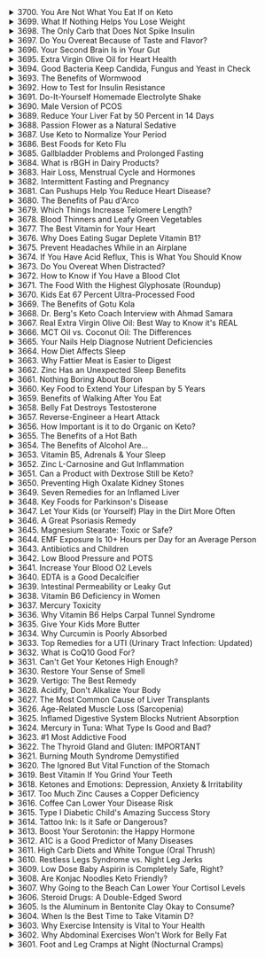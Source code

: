 <details>
<summary>3700. You Are Not What You Eat If on Keto</summary><br>

<a href="https://www.youtube.com/watch?v=jrn4Cm6ru1w" target="_blank">
    <img src="https://img.youtube.com/vi/jrn4Cm6ru1w/maxresdefault.jpg" alt="[Youtube]" width="200">
</a>


</details>

<details>
<summary>3699. What If Nothing Helps You Lose Weight</summary><br>

<a href="https://www.youtube.com/watch?v=9b_oX_vNKuM" target="_blank">
    <img src="https://img.youtube.com/vi/9b_oX_vNKuM/maxresdefault.jpg" alt="[Youtube]" width="200">
</a>


</details>

<details>
<summary>3698. The Only Carb that Does Not Spike Insulin</summary><br>

<a href="https://www.youtube.com/watch?v=Tf6litlq8HA" target="_blank">
    <img src="https://img.youtube.com/vi/Tf6litlq8HA/maxresdefault.jpg" alt="[Youtube]" width="200">
</a>


</details>

<details>
<summary>3697. Do You Overeat Because of Taste and Flavor?</summary><br>

<a href="https://www.youtube.com/watch?v=gBv0aDJ0I00" target="_blank">
    <img src="https://img.youtube.com/vi/gBv0aDJ0I00/maxresdefault.jpg" alt="[Youtube]" width="200">
</a>


</details>

<details>
<summary>3696. Your Second Brain Is in Your Gut</summary><br>

<a href="https://www.youtube.com/watch?v=VXhqnRT-Ou8" target="_blank">
    <img src="https://img.youtube.com/vi/VXhqnRT-Ou8/maxresdefault.jpg" alt="[Youtube]" width="200">
</a>


</details>

<details>
<summary>3695. Extra Virgin Olive Oil for Heart Health</summary><br>

<a href="https://www.youtube.com/watch?v=8u8uMAe645s" target="_blank">
    <img src="https://img.youtube.com/vi/8u8uMAe645s/maxresdefault.jpg" alt="[Youtube]" width="200">
</a>


</details>

<details>
<summary>3694. Good Bacteria Keep Candida, Fungus and Yeast in Check</summary><br>

<a href="https://www.youtube.com/watch?v=UnkEcc3xwMI" target="_blank">
    <img src="https://img.youtube.com/vi/UnkEcc3xwMI/maxresdefault.jpg" alt="[Youtube]" width="200">
</a>


</details>

<details>
<summary>3693. The Benefits of Wormwood</summary><br>

<a href="https://www.youtube.com/watch?v=F3ZaPJN6Ml0" target="_blank">
    <img src="https://img.youtube.com/vi/F3ZaPJN6Ml0/maxresdefault.jpg" alt="[Youtube]" width="200">
</a>


</details>

<details>
<summary>3692. How to Test for Insulin Resistance</summary><br>

<a href="https://www.youtube.com/watch?v=nAWCfNVWAKw" target="_blank">
    <img src="https://img.youtube.com/vi/nAWCfNVWAKw/maxresdefault.jpg" alt="[Youtube]" width="200">
</a>


</details>

<details>
<summary>3691. Do-It-Yourself Homemade Electrolyte Shake</summary><br>

<a href="https://www.youtube.com/watch?v=kDRG7CsVFyg" target="_blank">
    <img src="https://img.youtube.com/vi/kDRG7CsVFyg/maxresdefault.jpg" alt="[Youtube]" width="200">
</a>


</details>

<details>
<summary>3690. Male Version of PCOS</summary><br>

<a href="https://www.youtube.com/watch?v=JHbxjkV4TJY" target="_blank">
    <img src="https://img.youtube.com/vi/JHbxjkV4TJY/maxresdefault.jpg" alt="[Youtube]" width="200">
</a>


</details>

<details>
<summary>3689. Reduce Your Liver Fat by 50 Percent in 14 Days</summary><br>

<a href="https://www.youtube.com/watch?v=JcsNqgu3F9U" target="_blank">
    <img src="https://img.youtube.com/vi/JcsNqgu3F9U/maxresdefault.jpg" alt="[Youtube]" width="200">
</a>


</details>

<details>
<summary>3688. Passion Flower as a Natural Sedative</summary><br>

<a href="https://www.youtube.com/watch?v=r51GAVdT8M4" target="_blank">
    <img src="https://img.youtube.com/vi/r51GAVdT8M4/maxresdefault.jpg" alt="[Youtube]" width="200">
</a>


</details>

<details>
<summary>3687. Use Keto to Normalize Your Period</summary><br>

<a href="https://www.youtube.com/watch?v=ej1PhkiROl4" target="_blank">
    <img src="https://img.youtube.com/vi/ej1PhkiROl4/maxresdefault.jpg" alt="[Youtube]" width="200">
</a>


</details>

<details>
<summary>3686. Best Foods for Keto Flu</summary><br>

<a href="https://www.youtube.com/watch?v=kgSrcFOYAFo" target="_blank">
    <img src="https://img.youtube.com/vi/kgSrcFOYAFo/maxresdefault.jpg" alt="[Youtube]" width="200">
</a>


</details>

<details>
<summary>3685. Gallbladder Problems and Prolonged Fasting</summary><br>

<a href="https://www.youtube.com/watch?v=XecerR4TBgE" target="_blank">
    <img src="https://img.youtube.com/vi/XecerR4TBgE/maxresdefault.jpg" alt="[Youtube]" width="200">
</a>


</details>

<details>
<summary>3684. What is rBGH in Dairy Products?</summary><br>

<a href="https://www.youtube.com/watch?v=0scuOg6IGsM" target="_blank">
    <img src="https://img.youtube.com/vi/0scuOg6IGsM/maxresdefault.jpg" alt="[Youtube]" width="200">
</a>


</details>

<details>
<summary>3683. Hair Loss, Menstrual Cycle and Hormones</summary><br>

<a href="https://www.youtube.com/watch?v=cMPSFPPRb8s" target="_blank">
    <img src="https://img.youtube.com/vi/cMPSFPPRb8s/maxresdefault.jpg" alt="[Youtube]" width="200">
</a>


</details>

<details>
<summary>3682. Intermittent Fasting and Pregnancy</summary><br>

<a href="https://www.youtube.com/watch?v=yxnzyzr47VA" target="_blank">
    <img src="https://img.youtube.com/vi/yxnzyzr47VA/maxresdefault.jpg" alt="[Youtube]" width="200">
</a>


</details>

<details>
<summary>3681. Can Pushups Help You Reduce Heart Disease?</summary><br>

<a href="https://www.youtube.com/watch?v=A1nfy2PSGRU" target="_blank">
    <img src="https://img.youtube.com/vi/A1nfy2PSGRU/maxresdefault.jpg" alt="[Youtube]" width="200">
</a>


</details>

<details>
<summary>3680. The Benefits of Pau d'Arco</summary><br>

<a href="https://www.youtube.com/watch?v=wdYd7m6moDg" target="_blank">
    <img src="https://img.youtube.com/vi/wdYd7m6moDg/maxresdefault.jpg" alt="[Youtube]" width="200">
</a>


</details>

<details>
<summary>3679. Which Things Increase Telomere Length?</summary><br>

<a href="https://www.youtube.com/watch?v=WRoB4AGnfPw" target="_blank">
    <img src="https://img.youtube.com/vi/WRoB4AGnfPw/maxresdefault.jpg" alt="[Youtube]" width="200">
</a>


</details>

<details>
<summary>3678. Blood Thinners and Leafy Green Vegetables</summary><br>

<a href="https://www.youtube.com/watch?v=iFQRNWBpC_E" target="_blank">
    <img src="https://img.youtube.com/vi/iFQRNWBpC_E/maxresdefault.jpg" alt="[Youtube]" width="200">
</a>


</details>

<details>
<summary>3677. The Best Vitamin for Your Heart</summary><br>

<a href="https://www.youtube.com/watch?v=izmVIOp6cCE" target="_blank">
    <img src="https://img.youtube.com/vi/izmVIOp6cCE/maxresdefault.jpg" alt="[Youtube]" width="200">
</a>


</details>

<details>
<summary>3676. Why Does Eating Sugar Deplete Vitamin B1?</summary><br>

<a href="https://www.youtube.com/watch?v=mvCLs-Sq0-w" target="_blank">
    <img src="https://img.youtube.com/vi/mvCLs-Sq0-w/maxresdefault.jpg" alt="[Youtube]" width="200">
</a>


</details>

<details>
<summary>3675. Prevent Headaches While in an Airplane</summary><br>

<a href="https://www.youtube.com/watch?v=4oSWEzVyOuU" target="_blank">
    <img src="https://img.youtube.com/vi/4oSWEzVyOuU/maxresdefault.jpg" alt="[Youtube]" width="200">
</a>


</details>

<details>
<summary>3674. If You Have Acid Reflux, This is What You Should Know</summary><br>

<a href="https://www.youtube.com/watch?v=i_UWDPrDR40" target="_blank">
    <img src="https://img.youtube.com/vi/i_UWDPrDR40/maxresdefault.jpg" alt="[Youtube]" width="200">
</a>


</details>

<details>
<summary>3673. Do You Overeat When Distracted?</summary><br>

<a href="https://www.youtube.com/watch?v=ZUbo1XlxIxY" target="_blank">
    <img src="https://img.youtube.com/vi/ZUbo1XlxIxY/maxresdefault.jpg" alt="[Youtube]" width="200">
</a>


</details>

<details>
<summary>3672. How to Know if You Have a Blood Clot</summary><br>

<a href="https://www.youtube.com/watch?v=cNez34YrksU" target="_blank">
    <img src="https://img.youtube.com/vi/cNez34YrksU/maxresdefault.jpg" alt="[Youtube]" width="200">
</a>


</details>

<details>
<summary>3671. The Food With the Highest Glyphosate (Roundup)</summary><br>

<a href="https://www.youtube.com/watch?v=lFlHdFd91JI" target="_blank">
    <img src="https://img.youtube.com/vi/lFlHdFd91JI/maxresdefault.jpg" alt="[Youtube]" width="200">
</a>


</details>

<details>
<summary>3670. Kids Eat 67 Percent Ultra-Processed Food</summary><br>

<a href="https://www.youtube.com/watch?v=VAcJB0KXylE" target="_blank">
    <img src="https://img.youtube.com/vi/VAcJB0KXylE/maxresdefault.jpg" alt="[Youtube]" width="200">
</a>


</details>

<details>
<summary>3669. The Benefits of Gotu Kola</summary><br>

<a href="https://www.youtube.com/watch?v=LUbh5fA2Lyg" target="_blank">
    <img src="https://img.youtube.com/vi/LUbh5fA2Lyg/maxresdefault.jpg" alt="[Youtube]" width="200">
</a>


</details>

<details>
<summary>3668. Dr. Berg's Keto Coach Interview with Ahmad Samara</summary><br>

<a href="https://www.youtube.com/watch?v=FY2yw0KXqaA" target="_blank">
    <img src="https://img.youtube.com/vi/FY2yw0KXqaA/maxresdefault.jpg" alt="[Youtube]" width="200">
</a>


</details>

<details>
<summary>3667. Real Extra Virgin Olive Oil: Best Way to Know it's REAL</summary><br>

<a href="https://www.youtube.com/watch?v=5Y-i1dGqAOc" target="_blank">
    <img src="https://img.youtube.com/vi/5Y-i1dGqAOc/maxresdefault.jpg" alt="[Youtube]" width="200">
</a>


</details>

<details>
<summary>3666. MCT Oil vs. Coconut Oil: The Differences</summary><br>

<a href="https://www.youtube.com/watch?v=i5O_m8w487E" target="_blank">
    <img src="https://img.youtube.com/vi/i5O_m8w487E/maxresdefault.jpg" alt="[Youtube]" width="200">
</a>


</details>

<details>
<summary>3665. Your Nails Help Diagnose Nutrient Deficiencies</summary><br>

<a href="https://www.youtube.com/watch?v=J1-7qFa8NNY" target="_blank">
    <img src="https://img.youtube.com/vi/J1-7qFa8NNY/maxresdefault.jpg" alt="[Youtube]" width="200">
</a>


</details>

<details>
<summary>3664. How Diet Affects Sleep</summary><br>

<a href="https://www.youtube.com/watch?v=VspjSlmi8FA" target="_blank">
    <img src="https://img.youtube.com/vi/VspjSlmi8FA/maxresdefault.jpg" alt="[Youtube]" width="200">
</a>


</details>

<details>
<summary>3663. Why Fattier Meat is Easier to Digest</summary><br>

<a href="https://www.youtube.com/watch?v=u3XOqdq5Jrk" target="_blank">
    <img src="https://img.youtube.com/vi/u3XOqdq5Jrk/maxresdefault.jpg" alt="[Youtube]" width="200">
</a>


</details>

<details>
<summary>3662. Zinc Has an Unexpected Sleep Benefits</summary><br>

<a href="https://www.youtube.com/watch?v=mRBG1jjXEJ4" target="_blank">
    <img src="https://img.youtube.com/vi/mRBG1jjXEJ4/maxresdefault.jpg" alt="[Youtube]" width="200">
</a>


</details>

<details>
<summary>3661. Nothing Boring About Boron</summary><br>

<a href="https://www.youtube.com/watch?v=fKCQjT2vgW8" target="_blank">
    <img src="https://img.youtube.com/vi/fKCQjT2vgW8/maxresdefault.jpg" alt="[Youtube]" width="200">
</a>


</details>

<details>
<summary>3660. Key Food to Extend Your Lifespan by 5 Years</summary><br>

<a href="https://www.youtube.com/watch?v=2IE6i1Z8IC0" target="_blank">
    <img src="https://img.youtube.com/vi/2IE6i1Z8IC0/maxresdefault.jpg" alt="[Youtube]" width="200">
</a>


</details>

<details>
<summary>3659. Benefits of Walking After You Eat</summary><br>

<a href="https://www.youtube.com/watch?v=wOMrCc9e1K4" target="_blank">
    <img src="https://img.youtube.com/vi/wOMrCc9e1K4/maxresdefault.jpg" alt="[Youtube]" width="200">
</a>


</details>

<details>
<summary>3658. Belly Fat Destroys Testosterone</summary><br>

<a href="https://www.youtube.com/watch?v=weWfk3CdNss" target="_blank">
    <img src="https://img.youtube.com/vi/weWfk3CdNss/maxresdefault.jpg" alt="[Youtube]" width="200">
</a>


</details>

<details>
<summary>3657. Reverse-Engineer a Heart Attack</summary><br>

<a href="https://www.youtube.com/watch?v=1N1Fw0FPXds" target="_blank">
    <img src="https://img.youtube.com/vi/1N1Fw0FPXds/maxresdefault.jpg" alt="[Youtube]" width="200">
</a>


</details>

<details>
<summary>3656. How Important is it to do Organic on Keto?</summary><br>

<a href="https://www.youtube.com/watch?v=Rr6CblONfSE" target="_blank">
    <img src="https://img.youtube.com/vi/Rr6CblONfSE/maxresdefault.jpg" alt="[Youtube]" width="200">
</a>


</details>

<details>
<summary>3655. The Benefits of a Hot Bath</summary><br>

<a href="https://www.youtube.com/watch?v=fUTvtP0Uho4" target="_blank">
    <img src="https://img.youtube.com/vi/fUTvtP0Uho4/maxresdefault.jpg" alt="[Youtube]" width="200">
</a>


</details>

<details>
<summary>3654. The Benefits of Alcohol Are...</summary><br>

<a href="https://www.youtube.com/watch?v=7IpqFOP7yak" target="_blank">
    <img src="https://img.youtube.com/vi/7IpqFOP7yak/maxresdefault.jpg" alt="[Youtube]" width="200">
</a>


</details>

<details>
<summary>3653. Vitamin B5, Adrenals & Your Sleep</summary><br>

<a href="https://www.youtube.com/watch?v=2JZFHoAvixw" target="_blank">
    <img src="https://img.youtube.com/vi/2JZFHoAvixw/maxresdefault.jpg" alt="[Youtube]" width="200">
</a>


</details>

<details>
<summary>3652. Zinc L-Carnosine and Gut Inflammation</summary><br>

<a href="https://www.youtube.com/watch?v=9Xgdm_H876o" target="_blank">
    <img src="https://img.youtube.com/vi/9Xgdm_H876o/maxresdefault.jpg" alt="[Youtube]" width="200">
</a>


</details>

<details>
<summary>3651. Can a Product with Dextrose Still be Keto?</summary><br>

<a href="https://www.youtube.com/watch?v=UDvuW1dkm8k" target="_blank">
    <img src="https://img.youtube.com/vi/UDvuW1dkm8k/maxresdefault.jpg" alt="[Youtube]" width="200">
</a>


</details>

<details>
<summary>3650. Preventing High Oxalate Kidney Stones</summary><br>

<a href="https://www.youtube.com/watch?v=JYGtao17cxo" target="_blank">
    <img src="https://img.youtube.com/vi/JYGtao17cxo/maxresdefault.jpg" alt="[Youtube]" width="200">
</a>


</details>

<details>
<summary>3649. Seven Remedies for an Inflamed Liver</summary><br>

<a href="https://www.youtube.com/watch?v=oVCetk-lHNs" target="_blank">
    <img src="https://img.youtube.com/vi/oVCetk-lHNs/maxresdefault.jpg" alt="[Youtube]" width="200">
</a>


</details>

<details>
<summary>3648. Key Foods for Parkinson's Disease</summary><br>

<a href="https://www.youtube.com/watch?v=xeYNYnQ_iVs" target="_blank">
    <img src="https://img.youtube.com/vi/xeYNYnQ_iVs/maxresdefault.jpg" alt="[Youtube]" width="200">
</a>


</details>

<details>
<summary>3647. Let Your Kids (or Yourself) Play in the Dirt More Often</summary><br>

<a href="https://www.youtube.com/watch?v=3w0H2ywGaHI" target="_blank">
    <img src="https://img.youtube.com/vi/3w0H2ywGaHI/maxresdefault.jpg" alt="[Youtube]" width="200">
</a>


</details>

<details>
<summary>3646. A Great Psoriasis Remedy</summary><br>

<a href="https://www.youtube.com/watch?v=mKROHry8jQE" target="_blank">
    <img src="https://img.youtube.com/vi/mKROHry8jQE/maxresdefault.jpg" alt="[Youtube]" width="200">
</a>


</details>

<details>
<summary>3645. Magnesium Stearate: Toxic or Safe?</summary><br>

<a href="https://www.youtube.com/watch?v=2G8vU8mH_Bg" target="_blank">
    <img src="https://img.youtube.com/vi/2G8vU8mH_Bg/maxresdefault.jpg" alt="[Youtube]" width="200">
</a>


</details>

<details>
<summary>3644. EMF Exposure Is 10+ Hours per Day for an Average Person</summary><br>

<a href="https://www.youtube.com/watch?v=jK1PHNWnQ4w" target="_blank">
    <img src="https://img.youtube.com/vi/jK1PHNWnQ4w/maxresdefault.jpg" alt="[Youtube]" width="200">
</a>


</details>

<details>
<summary>3643. Antibiotics and Children</summary><br>

<a href="https://www.youtube.com/watch?v=KqG6tg_5r1s" target="_blank">
    <img src="https://img.youtube.com/vi/KqG6tg_5r1s/maxresdefault.jpg" alt="[Youtube]" width="200">
</a>


</details>

<details>
<summary>3642. Low Blood Pressure and POTS</summary><br>

<a href="https://www.youtube.com/watch?v=4bZuxGDBq44" target="_blank">
    <img src="https://img.youtube.com/vi/4bZuxGDBq44/maxresdefault.jpg" alt="[Youtube]" width="200">
</a>


</details>

<details>
<summary>3641. Increase Your Blood O2 Levels</summary><br>

<a href="https://www.youtube.com/watch?v=DUZgNCNlJLU" target="_blank">
    <img src="https://img.youtube.com/vi/DUZgNCNlJLU/maxresdefault.jpg" alt="[Youtube]" width="200">
</a>


</details>

<details>
<summary>3640. EDTA is a Good Decalcifier</summary><br>

<a href="https://www.youtube.com/watch?v=0fRIWdaFslo" target="_blank">
    <img src="https://img.youtube.com/vi/0fRIWdaFslo/maxresdefault.jpg" alt="[Youtube]" width="200">
</a>


</details>

<details>
<summary>3639. Intestinal Permeability or Leaky Gut</summary><br>

<a href="https://www.youtube.com/watch?v=1hZdwP8rp8U" target="_blank">
    <img src="https://img.youtube.com/vi/1hZdwP8rp8U/maxresdefault.jpg" alt="[Youtube]" width="200">
</a>


</details>

<details>
<summary>3638. Vitamin B6 Deficiency in Women</summary><br>

<a href="https://www.youtube.com/watch?v=iO0s32J9bQs" target="_blank">
    <img src="https://img.youtube.com/vi/iO0s32J9bQs/maxresdefault.jpg" alt="[Youtube]" width="200">
</a>


</details>

<details>
<summary>3637. Mercury Toxicity</summary><br>

<a href="https://www.youtube.com/watch?v=ff-2e5DY8Hg" target="_blank">
    <img src="https://img.youtube.com/vi/ff-2e5DY8Hg/maxresdefault.jpg" alt="[Youtube]" width="200">
</a>


</details>

<details>
<summary>3636. Why Vitamin B6 Helps Carpal Tunnel Syndrome</summary><br>

<a href="https://www.youtube.com/watch?v=Lp59z71Fm7o" target="_blank">
    <img src="https://img.youtube.com/vi/Lp59z71Fm7o/maxresdefault.jpg" alt="[Youtube]" width="200">
</a>


</details>

<details>
<summary>3635. Give Your Kids More Butter</summary><br>

<a href="https://www.youtube.com/watch?v=lJEjjl5TBJM" target="_blank">
    <img src="https://img.youtube.com/vi/lJEjjl5TBJM/maxresdefault.jpg" alt="[Youtube]" width="200">
</a>


</details>

<details>
<summary>3634. Why Curcumin is Poorly Absorbed</summary><br>

<a href="https://www.youtube.com/watch?v=WkHFKhA6MEw" target="_blank">
    <img src="https://img.youtube.com/vi/WkHFKhA6MEw/maxresdefault.jpg" alt="[Youtube]" width="200">
</a>


</details>

<details>
<summary>3633. Top Remedies for a UTI (Urinary Tract Infection: Updated)</summary><br>

<a href="https://www.youtube.com/watch?v=SLW9pne-bv8" target="_blank">
    <img src="https://img.youtube.com/vi/SLW9pne-bv8/maxresdefault.jpg" alt="[Youtube]" width="200">
</a>


</details>

<details>
<summary>3632. What is CoQ10 Good For?</summary><br>

<a href="https://www.youtube.com/watch?v=V9Hq3dd5lNk" target="_blank">
    <img src="https://img.youtube.com/vi/V9Hq3dd5lNk/maxresdefault.jpg" alt="[Youtube]" width="200">
</a>


</details>

<details>
<summary>3631. Can't Get Your Ketones High Enough?</summary><br>

<a href="https://www.youtube.com/watch?v=e240atMm9ws" target="_blank">
    <img src="https://img.youtube.com/vi/e240atMm9ws/maxresdefault.jpg" alt="[Youtube]" width="200">
</a>


</details>

<details>
<summary>3630. Restore Your Sense of Smell</summary><br>

<a href="https://www.youtube.com/watch?v=KNDNgPa4pbQ" target="_blank">
    <img src="https://img.youtube.com/vi/KNDNgPa4pbQ/maxresdefault.jpg" alt="[Youtube]" width="200">
</a>


</details>

<details>
<summary>3629. Vertigo: The Best Remedy</summary><br>

<a href="https://www.youtube.com/watch?v=MCPrEZun6hY" target="_blank">
    <img src="https://img.youtube.com/vi/MCPrEZun6hY/maxresdefault.jpg" alt="[Youtube]" width="200">
</a>


</details>

<details>
<summary>3628. Acidify, Don't Alkalize Your Body</summary><br>

<a href="https://www.youtube.com/watch?v=pa8pkW67LSM" target="_blank">
    <img src="https://img.youtube.com/vi/pa8pkW67LSM/maxresdefault.jpg" alt="[Youtube]" width="200">
</a>


</details>

<details>
<summary>3627. The Most Common Cause of Liver Transplants</summary><br>

<a href="https://www.youtube.com/watch?v=2mSFzMLvxUU" target="_blank">
    <img src="https://img.youtube.com/vi/2mSFzMLvxUU/maxresdefault.jpg" alt="[Youtube]" width="200">
</a>


</details>

<details>
<summary>3626. Age-Related Muscle Loss (Sarcopenia)</summary><br>

<a href="https://www.youtube.com/watch?v=YRABI0pBCPM" target="_blank">
    <img src="https://img.youtube.com/vi/YRABI0pBCPM/maxresdefault.jpg" alt="[Youtube]" width="200">
</a>


</details>

<details>
<summary>3625. Inflamed Digestive System Blocks Nutrient Absorption</summary><br>

<a href="https://www.youtube.com/watch?v=vWlBMnAJHZI" target="_blank">
    <img src="https://img.youtube.com/vi/vWlBMnAJHZI/maxresdefault.jpg" alt="[Youtube]" width="200">
</a>


</details>

<details>
<summary>3624. Mercury in Tuna: What Type Is Good and Bad?</summary><br>

<a href="https://www.youtube.com/watch?v=hqccInbJRtw" target="_blank">
    <img src="https://img.youtube.com/vi/hqccInbJRtw/maxresdefault.jpg" alt="[Youtube]" width="200">
</a>


</details>

<details>
<summary>3623. #1 Most Addictive Food</summary><br>

<a href="https://www.youtube.com/watch?v=Tpc5xaju9Nk" target="_blank">
    <img src="https://img.youtube.com/vi/Tpc5xaju9Nk/maxresdefault.jpg" alt="[Youtube]" width="200">
</a>


</details>

<details>
<summary>3622. The Thyroid Gland and Gluten: IMPORTANT</summary><br>

<a href="https://www.youtube.com/watch?v=66XAjczob4Q" target="_blank">
    <img src="https://img.youtube.com/vi/66XAjczob4Q/maxresdefault.jpg" alt="[Youtube]" width="200">
</a>


</details>

<details>
<summary>3621. Burning Mouth Syndrome Demystified</summary><br>

<a href="https://www.youtube.com/watch?v=wdArmQAwEVE" target="_blank">
    <img src="https://img.youtube.com/vi/wdArmQAwEVE/maxresdefault.jpg" alt="[Youtube]" width="200">
</a>


</details>

<details>
<summary>3620. The Ignored But Vital Function of the Stomach</summary><br>

<a href="https://www.youtube.com/watch?v=EHYVh5DICGY" target="_blank">
    <img src="https://img.youtube.com/vi/EHYVh5DICGY/maxresdefault.jpg" alt="[Youtube]" width="200">
</a>


</details>

<details>
<summary>3619. Best Vitamin If You Grind Your Teeth</summary><br>

<a href="https://www.youtube.com/watch?v=fDwwt7A-xAo" target="_blank">
    <img src="https://img.youtube.com/vi/fDwwt7A-xAo/maxresdefault.jpg" alt="[Youtube]" width="200">
</a>


</details>

<details>
<summary>3618. Ketones and Emotions: Depression, Anxiety & Irritability</summary><br>

<a href="https://www.youtube.com/watch?v=CIyhpLV6zUw" target="_blank">
    <img src="https://img.youtube.com/vi/CIyhpLV6zUw/maxresdefault.jpg" alt="[Youtube]" width="200">
</a>


</details>

<details>
<summary>3617. Too Much Zinc Causes a Copper Deficiency</summary><br>

<a href="https://www.youtube.com/watch?v=Q-nnIHYo_Sg" target="_blank">
    <img src="https://img.youtube.com/vi/Q-nnIHYo_Sg/maxresdefault.jpg" alt="[Youtube]" width="200">
</a>


</details>

<details>
<summary>3616. Coffee Can Lower Your Disease Risk</summary><br>

<a href="https://www.youtube.com/watch?v=e8qcHFb4Y_8" target="_blank">
    <img src="https://img.youtube.com/vi/e8qcHFb4Y_8/maxresdefault.jpg" alt="[Youtube]" width="200">
</a>


</details>

<details>
<summary>3615. Type I Diabetic Child's Amazing Success Story</summary><br>

<a href="https://www.youtube.com/watch?v=xG7b7WnzugQ" target="_blank">
    <img src="https://img.youtube.com/vi/xG7b7WnzugQ/maxresdefault.jpg" alt="[Youtube]" width="200">
</a>


</details>

<details>
<summary>3614. Tattoo Ink: Is it Safe or Dangerous?</summary><br>

<a href="https://www.youtube.com/watch?v=WQaf9aCpgQ4" target="_blank">
    <img src="https://img.youtube.com/vi/WQaf9aCpgQ4/maxresdefault.jpg" alt="[Youtube]" width="200">
</a>


</details>

<details>
<summary>3613. Boost Your Serotonin: the Happy Hormone</summary><br>

<a href="https://www.youtube.com/watch?v=iyj_FtBWVdE" target="_blank">
    <img src="https://img.youtube.com/vi/iyj_FtBWVdE/maxresdefault.jpg" alt="[Youtube]" width="200">
</a>


</details>

<details>
<summary>3612. A1C is a Good Predictor of Many Diseases</summary><br>

<a href="https://www.youtube.com/watch?v=X9EbJRuC5_Y" target="_blank">
    <img src="https://img.youtube.com/vi/X9EbJRuC5_Y/maxresdefault.jpg" alt="[Youtube]" width="200">
</a>


</details>

<details>
<summary>3611. High Carb Diets and White Tongue (Oral Thrush)</summary><br>

<a href="https://www.youtube.com/watch?v=ePtUQ_Vbudo" target="_blank">
    <img src="https://img.youtube.com/vi/ePtUQ_Vbudo/maxresdefault.jpg" alt="[Youtube]" width="200">
</a>


</details>

<details>
<summary>3610. Restless Legs Syndrome vs. Night Leg Jerks</summary><br>

<a href="https://www.youtube.com/watch?v=mKBk_YK77Kk" target="_blank">
    <img src="https://img.youtube.com/vi/mKBk_YK77Kk/maxresdefault.jpg" alt="[Youtube]" width="200">
</a>


</details>

<details>
<summary>3609. Low Dose Baby Aspirin is Completely Safe, Right?</summary><br>

<a href="https://www.youtube.com/watch?v=-9NZSNWfOwo" target="_blank">
    <img src="https://img.youtube.com/vi/-9NZSNWfOwo/maxresdefault.jpg" alt="[Youtube]" width="200">
</a>


</details>

<details>
<summary>3608. Are Konjac Noodles Keto Friendly?</summary><br>

<a href="https://www.youtube.com/watch?v=-GOnv-KbQtY" target="_blank">
    <img src="https://img.youtube.com/vi/-GOnv-KbQtY/maxresdefault.jpg" alt="[Youtube]" width="200">
</a>


</details>

<details>
<summary>3607. Why Going to the Beach Can Lower Your Cortisol Levels</summary><br>

<a href="https://www.youtube.com/watch?v=JAnbZOcrz7g" target="_blank">
    <img src="https://img.youtube.com/vi/JAnbZOcrz7g/maxresdefault.jpg" alt="[Youtube]" width="200">
</a>


</details>

<details>
<summary>3606. Steroid Drugs: A Double-Edged Sword</summary><br>

<a href="https://www.youtube.com/watch?v=r-9v3vV9_Lc" target="_blank">
    <img src="https://img.youtube.com/vi/r-9v3vV9_Lc/maxresdefault.jpg" alt="[Youtube]" width="200">
</a>


</details>

<details>
<summary>3605. Is the Aluminum in Bentonite Clay Okay to Consume?</summary><br>

<a href="https://www.youtube.com/watch?v=fMbTmxF6zDA" target="_blank">
    <img src="https://img.youtube.com/vi/fMbTmxF6zDA/maxresdefault.jpg" alt="[Youtube]" width="200">
</a>


</details>

<details>
<summary>3604. When Is the Best Time to Take Vitamin D?</summary><br>

<a href="https://www.youtube.com/watch?v=v7oxgqfUHaw" target="_blank">
    <img src="https://img.youtube.com/vi/v7oxgqfUHaw/maxresdefault.jpg" alt="[Youtube]" width="200">
</a>


</details>

<details>
<summary>3603. Why Exercise Intensity is Vital to Your Health</summary><br>

<a href="https://www.youtube.com/watch?v=q7PIb4poya4" target="_blank">
    <img src="https://img.youtube.com/vi/q7PIb4poya4/maxresdefault.jpg" alt="[Youtube]" width="200">
</a>


</details>

<details>
<summary>3602. Why Abdominal Exercises Won't Work for Belly Fat</summary><br>

<a href="https://www.youtube.com/watch?v=ZTVqFKZQYak" target="_blank">
    <img src="https://img.youtube.com/vi/ZTVqFKZQYak/maxresdefault.jpg" alt="[Youtube]" width="200">
</a>


</details>

<details>
<summary>3601. Foot and Leg Cramps at Night (Nocturnal Cramps)</summary><br>

<a href="https://www.youtube.com/watch?v=co-3ZJgHoNo" target="_blank">
    <img src="https://img.youtube.com/vi/co-3ZJgHoNo/maxresdefault.jpg" alt="[Youtube]" width="200">
</a>


</details>

